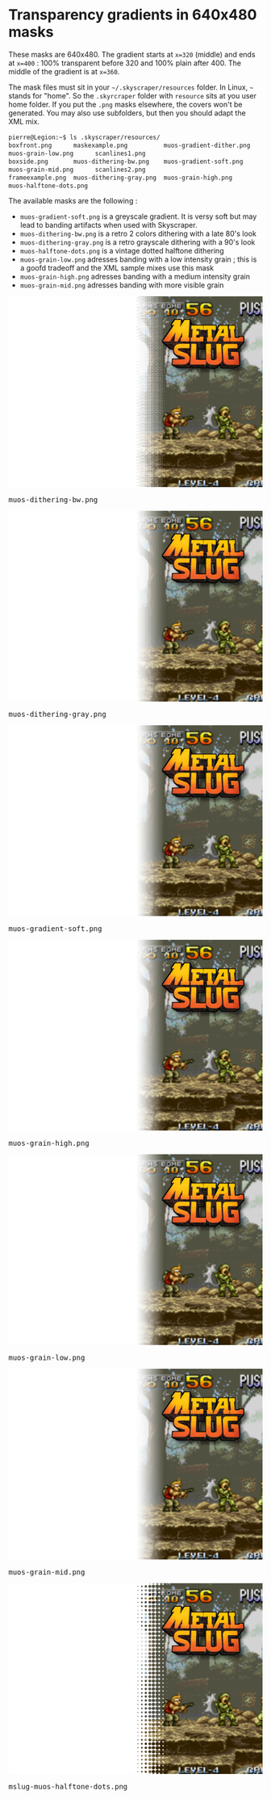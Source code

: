 # Transparency gradients in 640x480 masks

These masks are 640x480. The gradient starts at `x=320` (middle) and ends at `x=400` : 100% transparent before 320 and 100% plain after 400. The middle of the gradient is at `x=360`.

The mask files must sit in your `~/.skyscraper/resources` folder. In Linux, `~` stands for "home". So the `.skyrcraper` folder with `resource` sits at you user home folder. If you put the `.png` masks elsewhere, the covers won't be generated. You may also use subfolders, but then you should adapt the XML mix.

```
pierre@Legion:~$ ls .skyscraper/resources/
boxfront.png      maskexample.png          muos-gradient-dither.png  muos-grain-low.png      scanlines1.png
boxside.png       muos-dithering-bw.png    muos-gradient-soft.png    muos-grain-mid.png      scanlines2.png
frameexample.png  muos-dithering-gray.png  muos-grain-high.png       muos-halftone-dots.png
```

The available masks are the following :

  - `muos-gradient-soft.png` is a greyscale gradient. It is versy soft but may lead to banding artifacts when used with Skyscraper.
  - `muos-dithering-bw.png` is a retro 2 colors dithering with a late 80's look 
  - `muos-dithering-gray.png` is a retro grayscale dithering with a 90's look
  - `muos-halftone-dots.png` is a vintage dotted halftone dithering
  - `muos-grain-low.png` adresses banding with a low intensity grain ; this is a goofd tradeoff and the XML sample mixes use this mask   
  - `muos-grain-high.png` adresses banding with a medium intensity grain 
  - `muos-grain-mid.png` adresses banding with more visible grain

<kbd>
  <img src="samples/mslug-muos-dithering-bw.png">

  muos-dithering-bw.png

  <img src="samples/mslug-muos-dithering-gray.png">

  muos-dithering-gray.png
  
  <img src="samples/mslug-muos-gradient-soft.png">

  muos-gradient-soft.png

  <img src="samples/mslug-muos-grain-high.png">

  muos-grain-high.png

  <img src="samples/mslug-muos-grain-low.png">

  muos-grain-low.png

  <img src="samples/mslug-muos-grain-mid.png">

  muos-grain-mid.png

  <img src="samples/mslug-muos-halftone-dots.png">

  mslug-muos-halftone-dots.png
</kbd>

